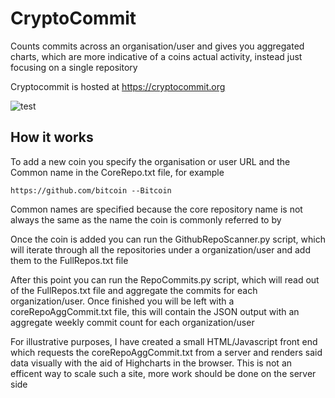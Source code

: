 # CryptoCommit
Counts commits across an organisation/user and gives you aggregated charts, which are more indicative of a coins actual activity,
instead just focusing on a single repository 

Cryptocommit is hosted at https://cryptocommit.org

![test](https://cryptocommit.org/Cryptocommit.PNG)

## How it works 

To add a new coin you specify the organisation or user URL and the Common name in the CoreRepo.txt file, for example 

```https://github.com/bitcoin --Bitcoin```

Common names are specified because the core repository name is not always the same as the name the coin is commonly referred to by 

Once the coin is added you can run the GithubRepoScanner.py script, which will iterate through all the repositories under a organization/user
and add them to the FullRepos.txt file

After this point you can run the RepoCommits.py script, which will read out of the FullRepos.txt file and aggregate the commits for each
organization/user. Once finished you will be left with a coreRepoAggCommit.txt file, this will contain the JSON output with an aggregate weekly
commit count for each organization/user

For illustrative purposes, I have created a small HTML/Javascript front end which requests the coreRepoAggCommit.txt from a server and renders
said data visually with the aid of Highcharts in the browser. This is not an efficent way to scale such a site, more work should be done on the server side

